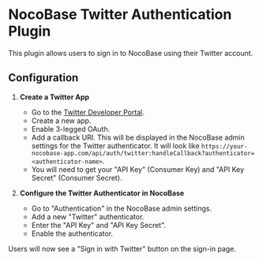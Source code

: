 # NocoBase Twitter Authentication Plugin

This plugin allows users to sign in to NocoBase using their Twitter account.

## Configuration

1.  **Create a Twitter App**
    *   Go to the [Twitter Developer Portal](https://developer.twitter.com/en/portal/projects-and-apps).
    *   Create a new app.
    *   Enable 3-legged OAuth.
    *   Add a callback URI. This will be displayed in the NocoBase admin settings for the Twitter authenticator. It will look like `https://your-nocobase-app.com/api/auth/twitter:handleCallback?authenticator=<authenticator-name>`.
    *   You will need to get your "API Key" (Consumer Key) and "API Key Secret" (Consumer Secret).

2.  **Configure the Twitter Authenticator in NocoBase**
    *   Go to "Authentication" in the NocoBase admin settings.
    *   Add a new "Twitter" authenticator.
    *   Enter the "API Key" and "API Key Secret".
    *   Enable the authenticator.

Users will now see a "Sign in with Twitter" button on the sign-in page.
